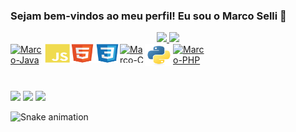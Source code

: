 ### Sejam bem-vindos ao meu perfil! Eu sou o Marco Selli 👋


<div align="center">
  <a href="https://github.com/marcoselli">
  <img height="160em" src="https://github-readme-stats.vercel.app/api?username=marcoselli&show_icons=true&theme=dracula&include_all_commits=true&count_private=true"/>
  <img height="160em" src="https://github-readme-stats.vercel.app/api/top-langs/?username=marcoselli&layout=compact&langs_count=7&theme=dracula"/>
</div>
  
<div style="display: flex"><br>
  <img align="center" alt="Marco-Java" height="45" width="55" src="https://cdn.jsdelivr.net/gh/devicons/devicon/icons/java/java-original.svg">
  <img align="center" alt="Marco-Js" height="30" width="40" src="https://raw.githubusercontent.com/devicons/devicon/master/icons/javascript/javascript-plain.svg">
  <img align="center" alt="Marco-HTML" height="30" width="40" src="https://raw.githubusercontent.com/devicons/devicon/master/icons/html5/html5-original.svg">
  <img align="center" alt="Marco-CSS" height="30" width="40" src="https://raw.githubusercontent.com/devicons/devicon/master/icons/css3/css3-original.svg">
  <img align="center" alt="Marco-C" height="30" width="40" src="https://cdn.jsdelivr.net/gh/devicons/devicon/icons/c/c-original.svg">
  <img align="center" alt="Marco-Python" height="35" width="45" src="https://raw.githubusercontent.com/devicons/devicon/master/icons/python/python-original.svg">
  <img align="center" alt="Marco-PHP" height="45" width="55" src="https://cdn.jsdelivr.net/gh/devicons/devicon/icons/php/php-original.svg">
</div>
  
  
  ##
 
<div>
  <a href="https://www.linkedin.com/in/marcoselli" target="_blank"><img src="https://img.shields.io/badge/-LinkedIn-%230077B5?style=for-the-badge&logo=linkedin&logoColor=white" target="_blank"></a>
  <a href = "mailto:marcoadselli@gmail.com"><img src="https://img.shields.io/badge/Gmail-D14836?style=for-the-badge&logo=gmail&logoColor=white" target="_blank"></a>
  <a href="https://instagram.com/marco.selli target="_blank"><img src="https://img.shields.io/badge/-Instagram-%23E4405F?style=for-the-badge&logo=instagram&logoColor=white" target="_blank"></a>
 
  ![Snake animation](https://github.com/marcoselli/marcoselli/blob/output/github-contribution-grid-snake.svg)
 
</div>
